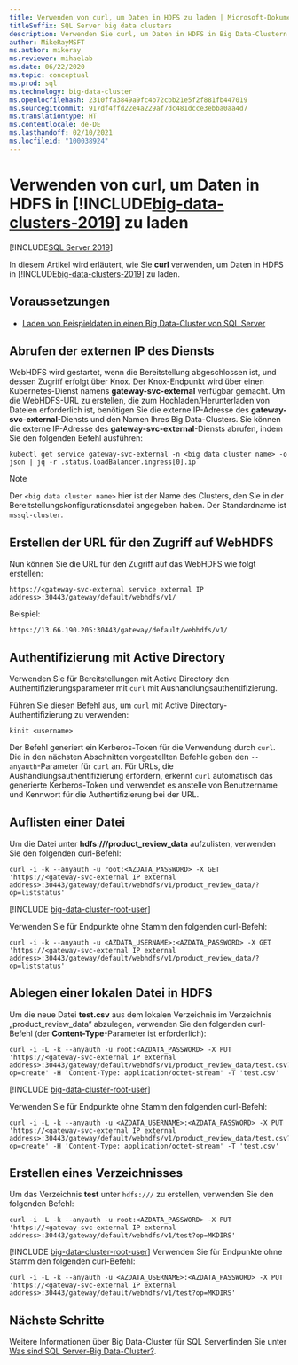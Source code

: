 ```yaml
---
title: Verwenden von curl, um Daten in HDFS zu laden | Microsoft-Dokumentation
titleSuffix: SQL Server big data clusters
description: Verwenden Sie curl, um Daten in HDFS in Big Data-Clustern für SQL Server 2019 zu laden.
author: MikeRayMSFT
ms.author: mikeray
ms.reviewer: mihaelab
ms.date: 06/22/2020
ms.topic: conceptual
ms.prod: sql
ms.technology: big-data-cluster
ms.openlocfilehash: 2310ffa3849a9fc4b72cbb21e5f2f881fb447019
ms.sourcegitcommit: 917df4ffd22e4a229af7dc481dcce3ebba0aa4d7
ms.translationtype: HT
ms.contentlocale: de-DE
ms.lasthandoff: 02/10/2021
ms.locfileid: "100038924"
---
```

# <a name="use-curl-to-load-data-into-hdfs-on-big-data-clusters-2019"></a>Verwenden von curl, um Daten in HDFS in [!INCLUDE[big-data-clusters-2019](../includes/ssbigdataclusters-ss-nover.md)] zu laden

[!INCLUDE[SQL Server 2019](../includes/applies-to-version/sqlserver2019.md)]

In diesem Artikel wird erläutert, wie Sie **curl** verwenden, um Daten in HDFS in [!INCLUDE[big-data-clusters-2019](../includes/ssbigdataclusters-ver15.md)] zu laden.

## <a name="prerequisites"></a><a id="prereqs"></a> Voraussetzungen

- [Laden von Beispieldaten in einen Big Data-Cluster von SQL Server](tutorial-load-sample-data.md)

## <a name="obtain-the-service-external-ip"></a>Abrufen der externen IP des Diensts

WebHDFS wird gestartet, wenn die Bereitstellung abgeschlossen ist, und dessen Zugriff erfolgt über Knox. Der Knox-Endpunkt wird über einen Kubernetes-Dienst namens **gateway-svc-external** verfügbar gemacht.  Um die WebHDFS-URL zu erstellen, die zum Hochladen/Herunterladen von Dateien erforderlich ist, benötigen Sie die externe IP-Adresse des **gateway-svc-external**-Diensts und den Namen Ihres Big Data-Clusters. Sie können die externe IP-Adresse des **gateway-svc-external**-Diensts abrufen, indem Sie den folgenden Befehl ausführen:

```terminal
kubectl get service gateway-svc-external -n <big data cluster name> -o json | jq -r .status.loadBalancer.ingress[0].ip
```

> [!NOTE]
> Der `<big data cluster name>` hier ist der Name des Clusters, den Sie in der Bereitstellungskonfigurationsdatei angegeben haben. Der Standardname ist `mssql-cluster`.

## <a name="construct-the-url-to-access-webhdfs"></a>Erstellen der URL für den Zugriff auf WebHDFS

Nun können Sie die URL für den Zugriff auf das WebHDFS wie folgt erstellen:

`https://<gateway-svc-external service external IP address>:30443/gateway/default/webhdfs/v1/`

Beispiel:

`https://13.66.190.205:30443/gateway/default/webhdfs/v1/`

## <a name="authentication-with-active-directory"></a>Authentifizierung mit Active Directory

Verwenden Sie für Bereitstellungen mit Active Directory den Authentifizierungsparameter mit `curl` mit Aushandlungsauthentifizierung. 

Führen Sie diesen Befehl aus, um `curl` mit Active Directory-Authentifizierung zu verwenden:

```
kinit <username>
```

Der Befehl generiert ein Kerberos-Token für die Verwendung durch `curl`. Die in den nächsten Abschnitten vorgestellten Befehle geben den `--anyauth`-Parameter für `curl` an. Für URLs, die Aushandlungsauthentifizierung erfordern, erkennt `curl` automatisch das generierte Kerberos-Token und verwendet es anstelle von Benutzername und Kennwort für die Authentifizierung bei der URL.

## <a name="list-a-file"></a>Auflisten einer Datei

Um die Datei unter **hdfs:///product_review_data** aufzulisten, verwenden Sie den folgenden curl-Befehl:

```terminal
curl -i -k --anyauth -u root:<AZDATA_PASSWORD> -X GET 'https://<gateway-svc-external IP external address>:30443/gateway/default/webhdfs/v1/product_review_data/?op=liststatus'
```

[!INCLUDE [big-data-cluster-root-user](../includes/big-data-cluster-root-user.md)]

Verwenden Sie für Endpunkte ohne Stamm den folgenden curl-Befehl:

```terminal
curl -i -k --anyauth -u <AZDATA_USERNAME>:<AZDATA_PASSWORD> -X GET 'https://<gateway-svc-external IP external address>:30443/gateway/default/webhdfs/v1/product_review_data/?op=liststatus'
```

## <a name="put-a-local-file-into-hdfs"></a>Ablegen einer lokalen Datei in HDFS

Um die neue Datei **test.csv** aus dem lokalen Verzeichnis im Verzeichnis „product_review_data“ abzulegen, verwenden Sie den folgenden curl-Befehl (der **Content-Type**-Parameter ist erforderlich):

```terminal
curl -i -L -k --anyauth -u root:<AZDATA_PASSWORD> -X PUT 'https://<gateway-svc-external IP external address>:30443/gateway/default/webhdfs/v1/product_review_data/test.csv?op=create' -H 'Content-Type: application/octet-stream' -T 'test.csv'
```

[!INCLUDE [big-data-cluster-root-user](../includes/big-data-cluster-root-user.md)]

Verwenden Sie für Endpunkte ohne Stamm den folgenden curl-Befehl:

```terminal
curl -i -L -k --anyauth -u <AZDATA_USERNAME>:<AZDATA_PASSWORD> -X PUT 'https://<gateway-svc-external IP external address>:30443/gateway/default/webhdfs/v1/product_review_data/test.csv?op=create' -H 'Content-Type: application/octet-stream' -T 'test.csv'
```

## <a name="create-a-directory"></a>Erstellen eines Verzeichnisses

Um das Verzeichnis **test** unter `hdfs:///` zu erstellen, verwenden Sie den folgenden Befehl:

```terminal
curl -i -L -k --anyauth -u root:<AZDATA_PASSWORD> -X PUT 'https://<gateway-svc-external IP external address>:30443/gateway/default/webhdfs/v1/test?op=MKDIRS'
```

[!INCLUDE [big-data-cluster-root-user](../includes/big-data-cluster-root-user.md)]
Verwenden Sie für Endpunkte ohne Stamm den folgenden curl-Befehl:

```terminal
curl -i -L -k --anyauth -u <AZDATA_USERNAME>:<AZDATA_PASSWORD> -X PUT 'https://<gateway-svc-external IP external address>:30443/gateway/default/webhdfs/v1/test?op=MKDIRS'
```

## <a name="next-steps"></a>Nächste Schritte

Weitere Informationen über Big Data-Cluster für SQL Serverfinden Sie unter [Was sind SQL Server-Big Data-Cluster?](big-data-cluster-overview.md).
